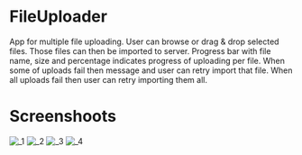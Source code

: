 # FileUploader

App for multiple file uploading. User can browse or drag & drop selected files. Those files can then be imported to server.
Progress bar with file name, size and percentage indicates progress of uploading per file. When some of uploads fail then
message and user can retry import that file. When all uploads fail then user can retry importing them all. 

# Screenshoots
![_1](https://user-images.githubusercontent.com/6191738/221609553-14e97602-9798-40e5-b9a6-3198e3efefde.PNG)
![_2](https://user-images.githubusercontent.com/6191738/221609559-564dfa77-c081-492c-9eba-0e30b911e91c.PNG)
![_3](https://user-images.githubusercontent.com/6191738/221609561-310bb18b-4c8d-4054-a1fa-72e5dd77b3b6.PNG)
![_4](https://user-images.githubusercontent.com/6191738/221609563-337f3406-8582-47b9-b971-b6047eede287.PNG)
